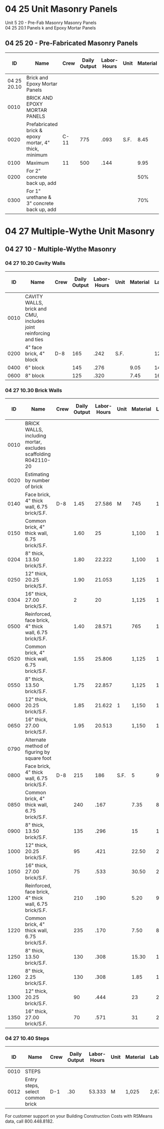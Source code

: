 # 04 25 Unit Masonry Panels

Unit 5 20 - Pre-Fab Masonry Masonry Panels  
04 25 20.1 Panels k and Epoxy Mortar Panels

## 04 25 20 - Pre-Fabricated Masonry Panels

| ID   | Name                                      | Crew | Daily Output | Labor-Hours | Unit | Material | Labor | Equipment | Total | Total Incl O&P |
|------|-------------------------------------------|------|--------------|-------------|------|----------|-------|-----------|-------|----------------|
| 04 25 20.10 | Brick and Epoxy Mortar Panels      |      |              |             |      |          |       |           |       |                |
| 0010 | BRICK AND EPOXY MORTAR PANELS            |      |              |             |      |          |       |           |       |                |
| 0020 | Prefabricated brick & epoxy mortar, 4" thick, minimum | C-11 | 775 | .093 | S.F. | 8.45 | 5.70 | 3.08 | 17.23 | 21.50 |
| 0100 | Maximum                                  | 11   | 500          | .144        |      | 9.95     | 8.85  | 4.77      | 23.57 | 29.50          |
| 0200 | For 2" concrete back up, add             |      |              |             |      | 50%      |       |           |       |                |
| 0300 | For 1" urethane & 3" concrete back up, add |    |              |             |      | 70%      |       |           |       |                |

# 04 27 Multiple-Wythe Unit Masonry

## 04 27 10 - Multiple-Wythe Masonry

### 04 27 10.20 Cavity Walls

| ID   | Name                                                                 | Crew | Daily Output | Labor-Hours | Unit | Material | Labor | Equipment | Total | Total Incl O&P |
|------|----------------------------------------------------------------------|------|--------------|-------------|------|----------|-------|-----------|-------|----------------|
| 0010 | CAVITY WALLS, brick and CMU, includes joint reinforcing and ties     |      |              |             |      |          |       |           |       |                |
| 0200 | 4" face brick, 4" block                                              | D-8  | 165          | .242        | S.F. |          | 12.40 |           | 19.40 | 26.50          |
| 0400 | 6" block                                                             |      | 145          | .276        |      | 9.05     | 14.10 |           | 23.15 | 31             |
| 0600 | 8" block                                                             |      | 125          | .320        |      | 7.45     | 16.35 |           | 23.80 | 32.50          |

### 04 27 10.30 Brick Walls

| ID   | Name                                                                 | Crew | Daily Output | Labor-Hours | Unit | Material | Labor | Equipment | Total | Total Incl O&P |
|------|----------------------------------------------------------------------|------|--------------|-------------|------|----------|-------|-----------|-------|----------------|
| 0010 | BRICK WALLS, including mortar, excludes scaffolding R042110-20       |      |              |             |      |          |       |           |       |                |
| 0020 | Estimating by number of brick                                        |      |              |             |      |          |       |           |       |                |
| 0140 | Face brick, 4" thick wall, 6.75 brick/S.F.                          | D-8  | 1.45         | 27.586      | M    | 745      | 1,400 |           | 2,145 | 2,950          |
| 0150 | Common brick, 4" thick wall, 6.75 brick/S.F.                        |      | 1.60         | 25          |      | 1,100    | 1,275 |           | 2,375 | 3,125          |
| 0204 | 8" thick, 13.50 brick/S.F.                                          |      | 1.80         | 22.222      |      | 1,100    | 1,125 |           | 2,225 | 2,925          |
| 0250 | 12" thick, 20.25 brick/S.F.                                         |      | 1.90         | 21.053      |      | 1,125    | 1,075 |           | 2,200 | 2,850          |
| 0304 | 16" thick, 27.00 brick/S.F.                                         |      | 2            | 20          |      | 1,125    | 1,025 |           | 2,150 | 2,750          |
| 0500 | Reinforced, face brick, 4" thick wall, 6.75 brick/S.F.              |      | 1.40         | 28.571      |      | 765      | 1,450 |           | 2,215 | 3,050          |
| 0520 | Common brick, 4" thick wall, 6.75 brick/S.F.                        |      | 1.55         | 25.806      |      | 1,125    | 1,325 |           | 2,450 | 3,200          |
| 0550 | 8" thick, 13.50 brick/S.F.                                          |      | 1.75         | 22.857      |      | 1,125    | 1,175 |           | 2,300 | 3,000          |
| 0600 | 12" thick, 20.25 brick/S.F.                                         |      | 1.85         | 21.622      | 1    | 1,150    | 1,100 |           | 2,250 | 2,900          |
| 0650 | 16" thick, 27.00 brick/S.F.                                         |      | 1.95         | 20.513      |      | 1,150    | 1,050 |           | 2,200 | 2,825          |
| 0790 | Alternate method of figuring by square foot                          |      |              |             |      |          |       |           |       |                |
| 0800 | Face brick, 4" thick wall, 6.75 brick/S.F.                          | D-8  | 215          | 186         | S.F. | 5        | 9.50  |           | 14.50 | 19.80          |
| 0850 | Common brick, 4" thick wall, 6.75 brick/S.F.                        |      | 240          | .167        |      | 7.35     | 8.55  |           | 15.90 | 21             |
| 0900 | 8" thick, 13.50 brick/S.F.                                          |      | 135          | .296        |      | 15       | 15.15 |           | 30.15 | 39.50          |
| 1000 | 12" thick, 20.25 brick/S.F.                                         |      | 95           | .421        |      | 22.50    | 21.50 |           | 44    | 57.50          |
| 1050 | 16" thick, 27.00 brick/S.F.                                         |      | 75           | .533        |      | 30.50    | 27.50 |           | 58    | 74.50          |
| 1200 | Reinforced, face brick, 4" thick wall, 6.75 brick/S.F.              |      | 210          | .190        |      | 5.20     | 9.75  |           | 14.95 | 20.50          |
| 1220 | Common brick, 4" thick wall, 6.75 brick/S.F.                        |      | 235          | .170        |      | 7.50     | 8.70  |           | 16.20 | 21.50          |
| 1250 | 8" thick, 13.50 brick/S.F.                                          |      | 130          | .308        |      | 15.30    | 15.75 |           | 31.05 | 40.50          |
| 1260 | 8" thick, 2.25 brick/S.F.                                           |      | 130          | .308        |      | 1.85     | 15.75 |           | 17.60 | 25.50          |
| 1300 | 12" thick, 20.25 brick/S.F.                                         |      | 90           | .444        |      | 23       | 22.50 |           | 45.50 | 59.50          |
| 1350 | 16" thick, 27.00 brick/S.F.                                         |      | 70           | .571        |      | 31       | 29    |           | 60    | 78             |

### 04 27 10.40 Steps

| ID   | Name                                                                 | Crew | Daily Output | Labor-Hours | Unit | Material | Labor | Equipment | Total | Total Incl O&P |
|------|----------------------------------------------------------------------|------|--------------|-------------|------|----------|-------|-----------|-------|----------------|
| 0010 | STEPS                                                                |      |              |             |      |          |       |           |       |                |
| 0012 | Entry steps, select common brick                                     | D-1  | .30          | 53.333      | M    | 1,025    | 2,675 |           | 3,700 | 5,150          |

For customer support on your Building Construction Costs with RSMeans data, call 800.448.8182.